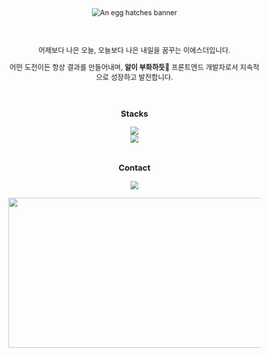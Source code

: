 <header align='center'>
  <img 
    src="https://capsule-render.vercel.app/api?type=venom&height=300&color=F5D38C&text=An%20egg&desc=hatches&fontAlign=43&descAlignY=67&descSize=17&descAlign=47&fontColor=ffffff&stroke=F5D38C&strokeWidth=1"
    alt="An egg hatches banner"
  />
</header>

<main>
  <section align="center">
    <p align="center">어제보다 나은 오늘, 오늘보다 나은 내일을 꿈꾸는 이에스더입니다.</p>
    <p align="center">어떤 도전이든 항상 결과를 만들어내며, <strong>알이 부화하듯</strong>🐣 프론트엔드 개발자로서 지속적으로 성장하고 발전합니다.
    </p>
  </section>
</main>

<br>

<section align='center'>
  <h3 align='center'>Stacks</h3>
  <div align="center">
    <a href="https://skillicons.dev">
     <img src="https://skillicons.dev/icons?i=js,ts,html,css" />
    </a>
    <br>
    <a href="https://skillicons.dev">
     <img src="https://skillicons.dev/icons?i=react,nextjs,tailwind,styledcomponents" />
    </a>
  </div>
</section>

<br>

<section align='center'>
  <h3 align='center'>Contact</h3>
    <a href="mailto:orodae@gmail.com">
     <img src="https://skillicons.dev/icons?i=gmail" />
</section>

<br />

<section align='center'>
  <a href="https://github.com/devxb/gitanimals">
    <img
      src="https://render.gitanimals.org/farms/Stilllee"
      width="600"
      height="300"
    />
  </a>
</section>
